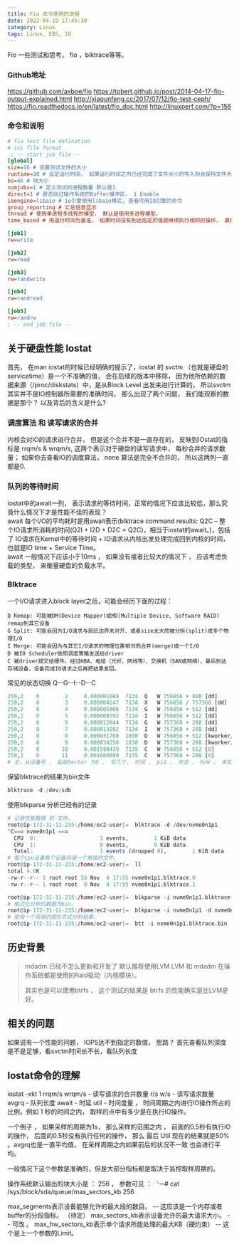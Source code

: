 ```yaml
---
title: Fio 命令使用的说明
date: 2022-04-19 17:45:39
category: Linux
tags: Linux, EBS, IO 
---
```


Fio 一些测试和思考， fio ，blktrace等等。
### Github地址
  https://github.com/axboe/fio
  https://tobert.github.io/post/2014-04-17-fio-output-explained.html
  http://xiaqunfeng.cc/2017/07/12/fio-test-ceph/
  https://fio.readthedocs.io/en/latest/fio_doc.html
  http://linuxperf.com/?p=156

### 命令和说明
```ini
# fio test file defination
# ini file format 
 ; -- start job file --
[global]
size=1G # 设置测试文件的大小
runtime=30 # 设定运行时间， 如果运行时间之内已经完成了文件大小的写入则会保持文件大小和负载继续写。
bs=4k # 块大小
numjobs=1 # 定义测试的进程数量 默认是1
direct=1 # 是否绕过操作系统的Buffer缓冲区， 1 Enable
ioengine=libaio # io引擎使用libaio模式, 查看可用IO引擎的命令 
group_reporting # 汇总信息显示
thread # 使用单进程多线程的模型， 默认是使用多进程模型。
time_based # 用运行时间为基准， 如果时间没有到达指定的值就继续执行相同的操作， 直接到时间满足要求。

[job1]
rw=write

[job2]
rw=read

[job3]
rw=randwrite

[job4]
rw=randread

[job5]
rw=randrw
; -- end job file --
```

## 关于硬盘性能 Iostat
首先， 在man iostat的时候已经明确的提示了，iostat 的 svctm （也就是硬盘的servicetime）是一个不准确的值， 会在后续的版本中移除， 因为他所依赖的数据来源（/proc/diskstats）中，是从Block Level 出发来进行计算的， 所以svctm其实并不是IO控制器所需要的准确时间， 那么出现了两个问题， 我们能观察的数据是那个？ 以及背后的含义是什么?  

### 调度算法 和 读写请求的合并
内核会对IO的请求进行合并， 但是这个合并不是一直存在的， 反映到IOstat的指标是 rrqm/s & wrqm/s,  这两个表示对于硬盘的读写请求中， 每秒合并的请求数量； 如果你去查看IO的调度算法， none 算法是完全不合并的， 所以这两列一直都是0.  

### 队列的等待时间
iostat中的await一列， 表示请求的等待时间，正常的情况下应该比较低，那么究竟什么情况下才是性能不佳的表现？  
await 每个I/O的平均耗时是用await表示(blktrace command results: Q2C – 整个IO请求所消耗的时间(Q2I + I2D + D2C = Q2C)，相当于iostat的await。)，包括了 IO请求在Kernel中的等待时间 + IO请求从内核出发处理完成回到内核的时间，也就是IO time + Service Time。  
await 一般情况下应该小于10ms ， 如果没有或者比较大的情况下 ， 应该考虑负载的类型， 来衡量硬盘的负载水平。  

### Blktrace
一个I/O请求进入block layer之后，可能会经历下面的过程：

    Q Remap: 可能被DM(Device Mapper)或MD(Multiple Device, Software RAID) remap到其它设备
    G Split: 可能会因为I/O请求与扇区边界未对齐、或者size太大而被分拆(split)成多个物理I/O
    I Merge: 可能会因为与其它I/O请求的物理位置相邻而合并(merge)成一个I/O
    D 被IO Scheduler依照调度策略发送给driver
    C 被driver提交给硬件，经过HBA、电缆（光纤、网线等）、交换机（SAN或网络）、最后到达存储设备，设备完成IO请求之后再把结果发回。

常见的状态切换 Q--G--I--D--C 
```r
259,2    0        2     0.000001080  7134  Q   W 756856 + 800 [dd]
259,2    0        3     0.000004247  7134  X   W 756856 / 757368 [dd]
259,2    0        4     0.000005806  7134  G   W 756856 + 512 [dd]
259,2    0        5     0.000008792  7134  I   W 756856 + 512 [dd]
259,2    0        6     0.000012844  7134  G   W 757368 + 288 [dd]
259,2    0        7     0.000013202  7134  I   W 757368 + 288 [dd]
259,2    0        8     0.000031708  1830  D   W 756856 + 512 [kworker/0:1H]
259,2    0        9     0.000034250  1830  D   W 757368 + 288 [kworker/0:1H]
259,2    0       10     0.001598439  7135  C   W 756856 + 512 [0]
259,2    0       11     0.001689880  7135  C   W 757368 + 288 [0]
# 主，从设备号 ， 起始Sector 为0 ， 写几个， 时间 ， pid ， 状态 ， R/W ， 未知
```

保留blktrace的结果为bin文件
```r
blktrace -d /dev/sdb
```

使用blkparse 分析已经有的记录
```r
# 记录性能数据 到 文件。
root@ip-172-31-11-235:/home/ec2-user|⇒  blktrace -d /dev/nvme0n1p1
^C=== nvme0n1p1 ===
  CPU  0:                    1 events,        1 KiB data
  CPU  1:                    0 events,        0 KiB data
  Total:                     1 events (dropped 0),        1 KiB data
# 每个cpu设备每个设备存储一个单独的文件。
root@ip-172-31-11-235:/home/ec2-user|⇒  ll
total 4.0K
-rw-r--r-- 1 root root 56 Nov  4 17:55 nvme0n1p1.blktrace.0
-rw-r--r-- 1 root root  0 Nov  4 17:55 nvme0n1p1.blktrace.1

root@ip-172-31-11-235:/home/ec2-user|⇒  blkparse -i nvme0n1p1.blktrace.0
# 格式化分析的数据为bin。
root@ip-172-31-11-235:/home/ec2-user|⇒  blkparse -i nvme0n1p1 -d nvme0n1p1.blktrace.bin
# 使用一个简易的图形方式分析结果。
root@ip-172-31-11-235:/home/ec2-user|⇒  btt -i nvme0n1p1.blktrace.bin
```

## 历史背景
> mdadm 已经不怎么更新和开发了
> 默认推荐使用LVM
> LVM 和 mdadm 在操作系统都是使用的Raid驱动（内核模块）。
>
> 其实也是可以使用btrfs ， 这个测试的结果是 btrfs 的性能确实是比LVM更好。

## 相关的问题
如果说有一个性能的问题， IOPS达不到指定的数值， 思路？ 
首先查看队列深度是不是足够，看svctm时间长不长，看队列长度 

## Iostat命令的理解
iostat -xkt 1
rrqm/s wrqm/s  - 读写请求的合并数量
r/s w/s - 读写请求数量
avgrq - 队列长度 
await - 时延
util - 时间度量 ， 时间周期之内进行IO操作所占的比例。例如 1 秒的时间之内， 取样的点中有多少是在执行IO操作。

一个例子 ， 如果采样的周期为1s， 那么采样的范围之内 ， 前面的0.5秒有执行IO的操作， 后面的0.5秒没有执行任何的操作， 那么 最后 Util 现在的结果就是50% 。avgrq也是一直平均值， 在采样周期之内如果前后的状况不一致 也会进行平均。

一般情况下这个参数是准确的，但是大部分指标都是取决于监控取样周期的。

操作系统默认输出的块大小是 ： 256 ， 参数可见 ： 
╰─# cat /sys/block/sda/queue/max_sectors_kb
256

max_segments表示设备能够允许的最大段的数目。    -- 这应该是一个内存或者buffer的分段指标。 （待定）
max_sectors_kb表示设备允许的最大请求大小。      -- 可改 。 
max_hw_sectors_kb表示单个请求所能处理的最大KB（硬约束） -- 这个是上一个参数的Limit。  

